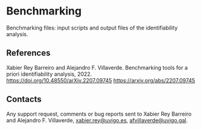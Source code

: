 # Benchmarking
Benchmarking files: input scripts and output files of the identifiability analysis.

## References

Xabier Rey Barreiro and Alejandro F. Villaverde. Benchmarking tools for a priori identifiability analysis, 2022.
https://doi.org/10.48550/arXiv.2207.09745
https://arxiv.org/abs/2207.09745


## Contacts

Any support request, comments or bug reports sent to Xabier Rey Barreiro and Alejandro F. Villaverde, xabier.rey@uvigo.es, afvillaverde@uvigo.gal.
